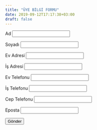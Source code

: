 ```yaml
---
title: "ÜYE BİLGİ FORMU"
date: 2019-09-12T17:17:38+03:00
draft: false
---
```


<script type="text/javascript">var submitted=false;</script>
<iframe name="hidden_iframe" id="hidden_iframe" style="display:none;" onload="if(submitted)  {window.location='https://nuhoglu.org.tr';}"></iframe>
<form id="contact" class="form" action="https://docs.google.com/forms/d/e/1FAIpQLSf8nJbPaxwUPYXTSiR1_tHUPWPFLGmRQ2QBbfNAHPqigVt5jA/formResponse" target="hidden_iframe" onsubmit="submitted=true;">

<label>Ad</label>
<input name="entry.1884168769" type="text" required />

<label>Soyadı</label>
<input name="entry.409906871" type="text" required />

<label>Ev Adresi</label>
<input name="entry.232253524" type="text" />

<label>İş Adresi</label>
<input name="entry.879775979" type="text" />

<label>Ev Telefonu</label>
<input name="entry.1859738743" type="text" />

<label>İş Telefonu</label>
<input name="entry.1080544022" type="text" />

<label>Cep Telefonu</label>
<input name="entry.1589666278" type="text" />

<label>Eposta</label>
<input name="entry.157859554" type="text" />

<input type="submit" value="Gönder" />

</form>

